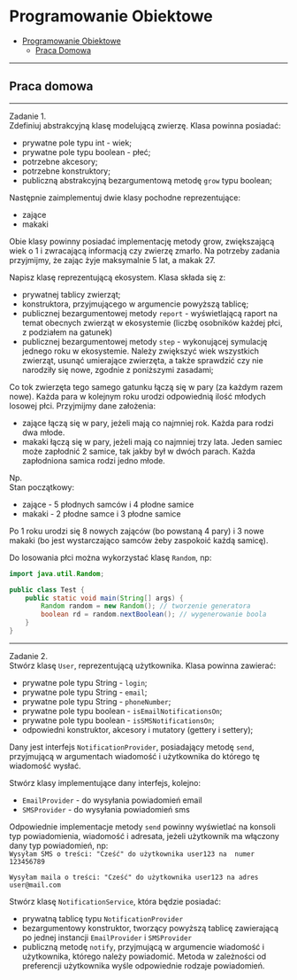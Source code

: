 # Programowanie Obiektowe

* [Programowanie Obiektowe](#programowanie-obiektowe)
    * [Praca Domowa](#praca-domowa)

---

## Praca domowa

---

Zadanie 1.  
Zdefiniuj abstrakcyjną klasę modelującą zwierzę. Klasa powinna posiadać:
- prywatne pole typu int - wiek;
- prywatne pole typu boolean - płeć;
- potrzebne akcesory;
- potrzebne konstruktory;
- publiczną abstrakcyjną bezargumentową metodę `grow` typu boolean;

Następnie zaimplementuj dwie klasy pochodne reprezentujące:
- zające
- makaki

Obie klasy powinny posiadać implementację metody grow, zwiększającą wiek o 1
i zwracającą informacją czy zwierzę zmarło. Na potrzeby zadania przyjmijmy, że
zając żyje maksymalnie 5 lat, a makak 27.

Napisz klasę reprezentującą ekosystem. Klasa składa się z:
- prywatnej tablicy zwierząt;
- konstruktora, przyjmującego w argumencie powyższą tablicę;
- publicznej bezargumentowej metody `report` - wyświetlającą raport na temat
  obecnych zwierząt w ekosystemie (liczbę osobników każdej płci, z podziałem na gatunek)
- publicznej bezargumentowej metody `step` - wykonującej symulację jednego roku w ekosystemie.
  Należy zwiększyć wiek wszystkich zwierząt, usunąć umierające zwierzęta, a także sprawdzić
  czy nie narodziły się nowe, zgodnie z poniższymi zasadami;

Co tok zwierzęta tego samego gatunku łączą się w pary (za każdym razem nowe). Każda para
w kolejnym roku urodzi odpowiednią ilość młodych losowej płci. Przyjmijmy dane założenia:
- zające łączą się w pary, jeżeli mają co najmniej rok. Każda para rodzi dwa młode.
- makaki łączą się w pary, jeżeli mają co najmniej trzy lata. Jeden samiec może zapłodnić
  2 samice, tak jakby był w dwóch parach. Każda zapłodniona samica rodzi jedno młode.

Np.  
Stan początkowy:
- zające - 5 płodnych samców i 4 płodne samice
- makaki - 2 płodne samce i 3 płodne samice

Po 1 roku urodzi się 8 nowych zająców (bo powstaną 4 pary) i 3 nowe makaki (bo jest wystarczająco
samców żeby zaspokoić każdą samicę).

Do losowania płci można wykorzystać klasę `Random`, np:

```java
import java.util.Random;

public class Test {
    public static void main(String[] args) {
        Random random = new Random(); // tworzenie generatora
        boolean rd = random.nextBoolean(); // wygenerowanie boola
    }
}
```

---

Zadanie 2.  
Stwórz klasę `User`, reprezentującą użytkownika. Klasa powinna
zawierać:
- prywatne pole typu String - `login`;
- prywatne pole typu String - `email`;
- prywatne pole typu String - `phoneNumber`;
- prywatne pole typu boolean - `isEmailNotificationsOn`;
- prywatne pole typu boolean - `isSMSNotificationsOn`;
- odpowiedni konstruktor, akcesory i mutatory (gettery i settery);

Dany jest interfejs `NotificationProvider`, posiadający
metodę `send`, przyjmującą w argumentach wiadomość i 
użytkownika do którego tę wiadomość wysłać.

Stwórz klasy implementujące dany interfejs, kolejno:
- `EmailProvider` - do wysyłania powiadomień email
- `SMSProvider` - do wysyłania powiadomień sms

Odpowiednie implementacje metody `send` powinny wyświetlać
na konsoli typ powiadomienia, wiadomość i adresata, jeżeli
użytkownik ma włączony dany typ powiadomień, np:  
`Wysyłam SMS o treści: "Cześć" do użytkownika user123 na 
numer 123456789`

`Wysyłam maila o treści: "Cześć" do użytkownika user123 na
adres user@mail.com`

Stwórz klasę `NotificationService`, która będzie posiadać:
- prywatną tablicę typu `NotificationProvider`
- bezargumentowy konstruktor, tworzący powyższą tablicę
zawierającą po jednej instancji `EmailProvider` i 
`SMSProvider`
- publiczną metodę `notify`, przyjmującą w argumencie wiadomość i
  użytkownika, którego należy powiadomić. Metoda w zależności 
od preferencji użytkownika wyśle odpowiednie rodzaje powiadomień.